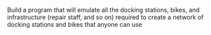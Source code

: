 
Build a program that will emulate all the docking stations, bikes, and infrastructure (repair staff, and so on) required to create a network of docking stations and bikes that anyone can use
